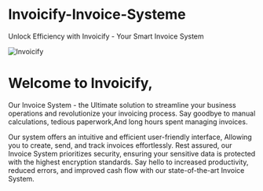 # Invoicify-Invoice-Systeme
Unlock Efficiency with Invoicify - Your Smart Invoice System

![Invoicify](https://github.com/user-attachments/assets/0ff5d842-3a81-4441-86ff-a5829eaba94d)



# Welcome to Invoicify, 

Our Invoice System - the Ultimate solution to streamline your business operations and revolutionize your invoicing process. 
Say goodbye to manual calculations, tedious paperwork,And long hours spent managing invoices.

Our system offers an intuitive and efficient user-friendly interface, 
Allowing you to create, send, and track invoices effortlessly. Rest assured, our Invoice System prioritizes security, 
ensuring your sensitive data is protected with the highest encryption standards. Say hello to increased productivity, reduced errors, 
and improved cash flow with our state-of-the-art Invoice System.
